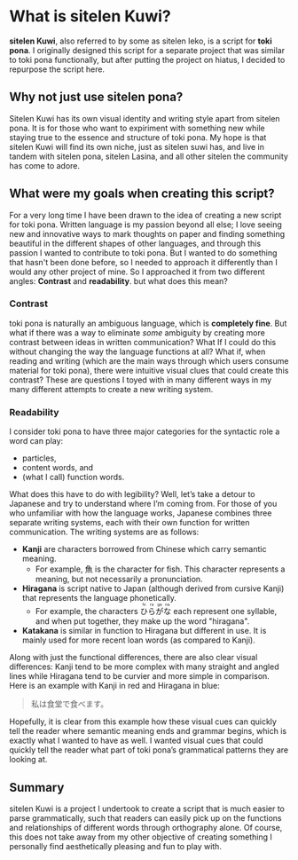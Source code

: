 # What is sitelen Kuwi?

**sitelen Kuwi**, also referred to by some as sitelen leko, is a script for **toki pona**. I originally designed this script for a separate project that was similar to toki pona functionally, but after putting the project on hiatus, I decided to repurpose the script here.

## Why not just use sitelen pona? 
Sitelen Kuwi has its own visual identity and writing style apart from sitelen pona.  It is for those who want to expiriment with something new while staying true to the essence and structure of toki pona. My hope is that sitelen Kuwi will find its own niche, just as sitelen suwi has, and live in tandem with sitelen pona, sitelen Lasina, and all other sitelen the community has come to adore.

## What were my goals when creating this script?
For a very long time I  have been drawn to the idea of creating a new script for toki pona. Written language is my passion beyond all else; I love seeing new and innovative ways to mark thoughts on paper and finding something beautiful in the different shapes of other languages, and through this passion I wanted to contribute to toki pona. But I wanted to do something that hasn't been done before, so I needed to approach it differently than I would any other project of mine. So I approached it from two different angles: **Contrast** and **readability**. but what does this mean?

### Contrast
toki pona is naturally an ambiguous language, which is **completely fine**. But what if there was a way to eliminate _some_ ambiguity by creating more contrast between ideas in written communication? What If I could do this without changing the way the language functions at all? What if, when reading and writing (which are the main ways through which users consume material for toki pona), there were intuitive visual clues that could create this contrast? These are questions I toyed with in many different ways in my many different attempts to create a new writing system.

### Readability
I consider toki pona to have three major categories for the syntactic role a word can play: 
- particles,
- content words, and 
- (what I call) function words.

What does this have to do with legibility? Well, let’s take a detour to Japanese and try to understand where I’m coming from. For those of you who unfamiliar with how the language works, Japanese combines three separate writing systems, each with their own function for written communication. The writing systems are as follows:
- **Kanji** are characters borrowed from Chinese which carry semantic meaning.
  - For example, 魚 is the character for fish. This character represents a meaning, but not necessarily a pronunciation.
- **Hiragana** is script native to Japan (although derived from cursive Kanji) that represents the language phonetically.
  - For example, the characters <ruby>ひ<rt>hi</rt>ら<rt>ra</rt>が<rt>ga</rt>な<rt>na</rt></ruby> each represent one syllable, and when put together, they make up the word "hiragana".
- **Katakana** is similar in function to Hiragana but different in use. It is mainly used for more recent loan words (as compared to Kanji).

Along with just the functional differences, there are also clear visual differences: Kanji tend to be more complex with many straight and angled lines while Hiragana tend to be curvier and more simple in comparison. Here is an example with Kanji in <span class="red">red</span> and Hiragana in <span class="blue">blue</span>:   
> <span class="red">私</span><span class="blue">は</span><span class="red">食堂</span><span class="blue">で</span><span class="red">食</span><span class="blue">べます</span>。  

Hopefully, it is clear from this example how these visual cues can quickly tell the reader where semantic meaning ends and grammar begins, which is exactly what I wanted to have as well. I wanted visual cues that could quickly tell the reader what part of toki pona’s grammatical patterns they are looking at. 

## Summary
sitelen Kuwi is a project I undertook to create a script that is much easier to parse grammatically, such that readers can easily pick up on the functions and relationships of different words through orthography alone. Of course, this does not take away from my other objective of creating something I personally find aesthetically pleasing and fun to play with.
